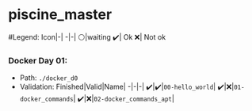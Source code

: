 # piscine_master


#Legend:
Icon|-|
-|-|
⚪|waiting
✔️| Ok
❌| Not ok

### Docker Day 01:
  * Path: `./docker_d0`
  * Validation:
    Finished|Valid|Name|
    -|-|-|
    ✔️|✔️|`00-hello_world`|
    ✔️|❌|`01-docker_commands`|
    ✔️|❌|`02-docker_commands_apt`|
